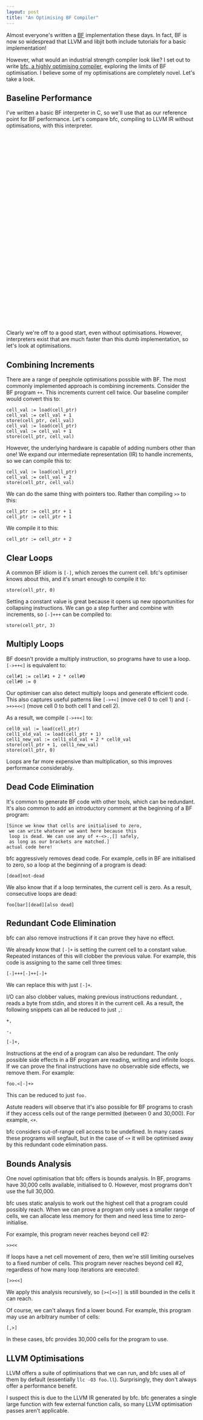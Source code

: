 ```yaml
--- 
layout: post
title: "An Optimising BF Compiler"
---
```


Almost everyone's written a
[BF](https://en.wikipedia.org/wiki/Brainfuck) implementation these
days. In fact, BF is now so widespread that LLVM and libjit both include
tutorials for a basic implementation!

However, what would an industrial strength compiler look like? I set
out to write
[bfc, a highly optimising compiler](https://github.com/Wilfred/bfc),
exploring the limits of BF optimisation. I believe some of my
optimisations are completely novel. Let's take a look.

## Baseline Performance

I've written a basic BF interpreter in C, so we'll use that as our
reference point for BF performance. Let's compare bfc,
compiling to LLVM IR without optimisations, with this interpreter.

<figure>
<div id="interpreter-vs" style="min-width: 310px; max-width: 800px; height:500px; margin: 0 auto"></div>
</figure>

Clearly we're off to a good start, even without
optimisations. However, interpreters exist that are much faster than
this dumb implementation, so let's look at optimisations.

## Combining Increments

There are a range of peephole optimisations possible with BF. The most
commonly implemented approach is combining increments. Consider the BF
program `++`. This increments current cell twice. Our baseline
compiler would convert this to:

    cell_val := load(cell_ptr)
    cell_val := cell_val + 1
    store(cell_ptr, cell_val)
    cell_val := load(cell_ptr)
    cell_val := cell_val + 1
    store(cell_ptr, cell_val)

However, the underlying hardware is capable of adding numbers other
than one! We expand our intermediate representation (IR) to handle
increments, so we can compile this to:

    cell_val := load(cell_ptr)
    cell_val := cell_val + 2
    store(cell_ptr, cell_val)

We can do the same thing with pointers too. Rather than compiling `>>`
to this:

    cell_ptr := cell_ptr + 1
    cell_ptr := cell_ptr + 1

We compile it to this:

    cell_ptr := cell_ptr + 2

## Clear Loops

A common BF idiom is `[-]`, which zeroes the current cell. bfc's
optimiser knows about this, and it's smart enough to compile it to:

    store(cell_ptr, 0)

Setting a constant value is great because it opens up new opportunities
for collapsing instructions. We can go a step further and combine
with increments, so `[-]+++` can be compiled to:

    store(cell_ptr, 3)

## Multiply Loops

BF doesn't provide a multiply instruction, so programs have to use a
loop. `[->++<]` is equivalent to:

    cell#1 := cell#1 + 2 * cell#0
    cell#0 := 0

Our optimiser can also detect multiply loops and generate efficient
code. This also captures useful patterns like `[->+<]` (move cell 0 to
cell 1) and `[->+>+<<]` (move cell 0 to both cell 1 and cell 2).

As a result, we compile `[->++<]` to:

    cell0_val := load(cell_ptr)
    cell1_old_val := load(cell_ptr + 1)
    cell1_new_val := cell1_old_val + 2 * cell0_val
    store(cell_ptr + 1, cell1_new_val)
    store(cell_ptr, 0)

Loops are far more expensive than multiplication, so this improves
performance considerably.

## Dead Code Elimination

It's common to generate BF code with other tools, which can be
redundant. It's also common to add an introductory comment at the
beginning of a BF program:

    [Since we know that cells are initialised to zero,
     we can write whatever we want here because this
     loop is dead. We can use any of +-<>.,[] safely,
     as long as our brackets are matched.]
    actual code here!

bfc aggressively removes dead code. For example, cells in BF are
initialised to zero, so a loop at the beginning of a program is dead:

    [dead]not-dead

We also know that if a loop terminates, the current cell is zero. As a
result, consecutive loops are dead:

    foo[bar][dead][also dead]

## Redundant Code Elimination

bfc can also remove instructions if it can prove they have no effect.

We already know that `[-]+` is setting the current cell to a constant
value. Repeated instances of this will clobber the previous value. For
example, this code is assigning to the same cell three times:

    [-]+++[-]++[-]+

We can replace this with just `[-]+`.

I/O can also clobber values, making previous instructions
redundant. `,` reads a byte from stdin, and stores it in the current
cell. As a result, the following snippets can all be reduced to just
`,`:

    +,

<!-- -->

    -,

<!-- -->

    [-]+,

Instructions at the end of a program can also be redundant. The only
possible side effects in a BF program are reading, writing and
infinite loops. If we can prove the final instructions have no
observable side effects, we remove them. For example:

    foo.<[-]+>

This can be reduced to just `foo.`

Astute readers will observe that it's also possible for BF programs to
crash if they access cells out of the range permitted (between 0 and
30,000). For example, `<+`.

bfc considers out-of-range cell access to be undefined. In many cases
these programs will segfault, but in the case of `<+` it will be
optimised away by this redundant code elimination pass.

## Bounds Analysis

One novel optimisation that bfc offers is bounds analysis. In BF,
programs have 30,000 cells available, initialised to 0. However, most
programs don't use the full 30,000.

bfc uses static analysis to work out the highest cell that a program
could possibly reach. When we can prove a program only uses a smaller
range of cells, we can allocate less memory for them and need less time
to zero-initialise.

For example, this program never reaches beyond cell #2:

    >><<

If loops have a net cell movement of zero, then we're still limiting
ourselves to a fixed number of cells. This program never reaches
beyond cell #2, regardless of how many loop iterations are executed:

    [>><<]

We apply this analysis recursively, so `[><[<>]]` is still bounded in
the cells it can reach.

Of course, we can't always find a lower bound. For example, this
program may use an arbitrary number of cells:

    [,>]

In these cases, bfc provides 30,000 cells for the program to use.

## LLVM Optimisations

LLVM offers a suite of optimisations that we can run, and bfc uses all
of them by default (essentially `llc -O3 foo.ll`). Surprisingly, they don't always offer a
performance benefit.

I suspect this is due to the LLVM IR generated by bfc. bfc generates a
single large function with few external function calls, so many LLVM
optimisation passes aren't applicable.

<figure>
<div id="llvm-opt" style="min-width: 310px; max-width: 800px; height:500px; margin: 0 auto"></div>
<figcaption>Comparing bfc and LLVM optimisations. bfc was run with
speculative execution disabled.</figcaption>
</figure>

## Testing Optimisations

With all these different optimisations, how can we know that we have
combined them in the optimal order? There's a great
[Rust implementation of Quickcheck](https://github.com/BurntSushi/quickcheck)
which we use to verify the ordering. Quickcheck generates random BF
programs and reports if this test function ever returns false:

{% highlight rust %}
#[quickcheck]
fn should_be_idempotent(instrs: Vec<Instruction>) -> bool {
    // Once we've optimised once, running again shouldn't
    // reduce the instructions further.
    let minimal = optimise(instrs.clone());
    optimise(minimal.clone()) == minimal
}
{% endhighlight %}

This proved to be a fantastic way of finding corner cases in the
optimisation code. After various attempts at ordering optimisations,
Quickcheck found a BF program of the form `+>+-<-`. This showed bfc
had to run optimisations repeatedly to ensure it exploited all
available opportunities.

## Speculative Execution

Many BF programs don't take any inputs at all. For programs that do
take input, there's an initialisation phase that sets cells to certain
values first.

bfc exploits this by executing as much as it can at compile time. We
run a fixed number of steps (to avoid problems with infinite loops)
and terminate if we encounter a `,` (a read instruction).

As a result, we compile the classic BF hello world to:

{% highlight llvm %}
@known_outputs = constant [13 x i8] c"Hello World!\0A"

declare i32 @write(i32, i8*, i32)

define i32 @main() {
entry:
  %0 = call i32 @write(i32 0, i8* getelementptr inbounds ([13 x i8]* @known_outputs, i32 0, i32 0), i32 13)
  ret i32 0
}
{% endhighlight %}

bfc performs speculative execution after peephole optimisations and dead code
removal, to maximise how much we can execute before hitting the execution
step limit.

Even if we cannot speculatively execute the whole program, partial
execution is useful. We can discard any instructions executed at
compile time. We can also initialise cells to the values reached
during speculative execution.

For example, consider the program `+>+>+>++>,.`. bfc compiles this to:

{% highlight llvm %}
; Initialise cell #0, cell #1 and cell #2 to 1.
; Note that we combine adjacent cells with the
; same value into a single memset call.
%offset_cell_ptr = getelementptr i8* %cells, i32 0
call void @llvm.memset.p0i8.i32(i8* %offset_cell_ptr, i8 1, i32 3, i32 1, i1 true)

; Initialise cell #3 to 2.
%offset_cell_ptr1 = getelementptr i8* %cells, i32 3
call void @llvm.memset.p0i8.i32(i8* %offset_cell_ptr1, i8 2, i32 1, i32 1, i1 true)

; Intialise cell #4 to 0.
%offset_cell_ptr2 = getelementptr i8* %cells, i32 4
call void @llvm.memset.p0i8.i32(i8* %offset_cell_ptr2, i8 0, i32 1, i32 1, i1 true)

; Initialise the cell pointer to 4.
store i32 4, i32* %cell_index_ptr

; Compiled representation of , here.
; Compiled representation of . here.
{% endhighlight %}

## Future Work

There are a number of other optimising BF projects (notable
implementations include
[1](http://calmerthanyouare.org/2015/01/07/optimizing-brainfuck.html),
[2](http://mearie.org/projects/esotope/bfc/) and
[3](https://github.com/rdebath/Brainfuck/tree/master/tritium)) and bfc
has benefited from seeing their ideas.

bfc still has scope for further optimisations: we don't apply the
'scan loops' or 'operation offsets' optimisations
[discussed by Mats Linander](http://calmerthanyouare.org/2015/01/07/optimizing-brainfuck.html). We
only detect multiplication by constant values, and don't detect
division at all.

The bounds detection pass is also very pessimistic. It's currently
limited to loops with a net cell movement of zero. As a result, `[>]`
is treated as unbounded, whereas this loop cannot access cells which
haven't previously been modified.

Finally, bfc does not provide profile guided optimisation nor adaptive
optimisation (in the style of HotSpot or pypy). Its output also
assumes a 32-bit word size.

## Closing Thoughts

BF is small enough to implement in a short space of time, but it's a
real language with programs you can play with. It's a fantastic
testbed for compiler techniques.

Rust proved to be a fantastic language to use for bfc. The compiler
prevents many bugs, and warns about many others, which helps
tremendously. Its FFI makes interfacing with LLVM very
straightforward, and makes it easy to separate 'code that could
segfault' from the rest of the project.

Rust's pattern matching also makes bfc optimisations very
readable. Here's the dead code removal:

{% highlight rust %}
/// Remove any loops where we know the current cell is zero.
pub fn remove_dead_loops(instrs: Vec<Instruction>) -> Vec<Instruction> {
    instrs.into_iter().coalesce(|prev_instr, instr| {
        if let (&Set(Wrapping(0)), &Loop(_)) = (&prev_instr, &instr) {
            return Ok(Set(Wrapping(0)));
        }
        Err((prev_instr, instr))
    }).map(|instr| {
        match instr {
            Loop(body) => {
                Loop(remove_dead_loops(body))
            },
            i => i
        }
    }).collect()
}
{% endhighlight %}

Writing an effective optimising compiler for a conventional language
is a large scale project that takes years. By limiting ourselves to a
very small language, we can explore the entire compiler development
process.

<script src="/bower_components/jquery/dist/jquery.min.js"></script>
<script src="/bower_components/highcharts/highcharts.js"></script>
<script src="/bower_components/highcharts/modules/broken-axis.js"></script>
<script src="/bower_components/highcharts/modules/exporting.js"></script>

<script>
function plot(selector, categories, series, opts) {
    opts = opts || {};
    $(selector).highcharts({
        chart: {
            type: 'bar'
        },
        title: {
            text: null
        },
        xAxis: {
            categories: categories,
        },
        yAxis: {
            min: 0,
            max: null,
            title: {
                text: 'Runtime in seconds (fastest of 10 runs)',
                align: 'high'
            },
            breaks: [{
                from: 0.4,
                to: 2,
                breakSize: 0.1
            }]
        },
        tooltip: {
            valueSuffix: ' seconds',
        },
        plotOptions: {
            bar: {
            }
        },
        exporting: {
            enabled: false
        },
        credits: {
            enabled: false
        },
        series: series
    });
}

plot("#interpreter-vs",
     ['Hello world', '99 Bottles', 'Squares', 'Fibs'],
     [{
         name: 'Interpreter',
         data: [0.0063936710357666016, 2.923617362976074, 0.1846942901611328, 0.14739513397216797]
     }, {
         name: 'Compiler',
         data: [0.0065386295318603516, 0.011064291000366211, 0.01006627082824707, 0.008800506591796875]
     }],
     {ymax: 0.25}
    );

plot("#llvm-opt",
     ['Hello world', '99 Bottles', 'Squares', 'Fibs'],
     [{
         name: 'No optimisations',
         data: [0.006108760833740234, 0.011005878448486328, 0.009813070297241211, 0.008805036544799805]
     }, {
         name: 'bfc optimisations',
         data: [0.006061553955078125, 0.008074283599853516, 0.006600856781005859, 0.006422281265258789]
     }, {
         name: 'LLVM optimisations',
         data: [0.006047248840332031, 0.00925898551940918, 0.008416414260864258, 0.007428884506225586]
     }, {
         name: 'Both LLVM and bfc optimisations',
         data: [0.006059885025024414, 0.0071756839752197266, 0.007098197937011719, 0.006128549575805664]
     }]
    );</script>
